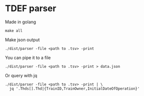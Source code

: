 # TDEF parser

Made in golang

```
make all
```

Make json output
```
./dist/parser -file <path to .tsv> -print
```

You can pipe it to a file
```
./dist/parser -file <path to .tsv> -print > data.json
```

Or query with jq
```
./dist/parser -file <path to .tsv> -print | \
  jq '.Thds[].Thd|{TrainID,TrainOwner,InitialDateOfOperation}'
```

